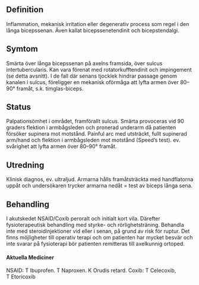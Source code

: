 ## Definition

Inflammation, mekanisk irritation eller degenerativ process som regel i den långa bicepssenan. Även kallat bicepssenetendinit och bicepstendalgi.

## Symtom

Smärta över långa bicepssenan på axelns framsida, över sulcus intertubercularis. Kan vara förenat med rotatorkufftendinit och impingement (se detta avsnitt). I de fall där senans tjocklek hindrar passage genom kanalen i sulcus, föreligger en mekanisk oförmåga att lyfta armen över 80–90° framåt, s.k. timglas-biceps.

## Status

Palpationsömhet i området, framförallt sulcus. Smärta provoceras vid 90 graders flektion i armbågsleden och pronerad underarm då patienten försöker supinera mot motstånd. Painful arc med utsträckt, fullt supinerad arm/hand och flektion i armbågsleden mot motstånd (Speed’s test). ev. svårighet att lyfta armen över 80–90° framåt.

## Utredning

Klinisk diagnos, ev. ultraljud. Armarna hålls framåtsträckta med handflatorna uppåt och undersökaren trycker armarna nedåt = test av biceps långa sena.

## Behandling

I akutskedet NSAID/Coxib peroralt och initialt kort vila. Därefter fysioterapeutisk behandling med styrke- och rörlighetsträning. Behandla inte med steroidinjektioner vid eller i senan, på grund av risk för ruptur.
Det finns möjligheter till operativ terapi och om patienten har mycket besvär och inte svarar på fysioterapi bör patienten remitteras till axelkunnig ortoped.

#### Aktuella Mediciner

NSAID: T Ibuprofen. T Naproxen. K Orudis retard.
Coxib: T Celecoxib, T Etoricoxib 


